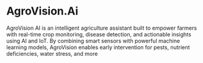 # AgroVision.Ai
AgroVision AI is an intelligent agriculture assistant built to empower farmers with real-time crop monitoring, disease detection, and actionable insights using AI and IoT. By combining smart sensors with powerful machine learning models, AgroVision enables early intervention for pests, nutrient deficiencies, water stress, and more
